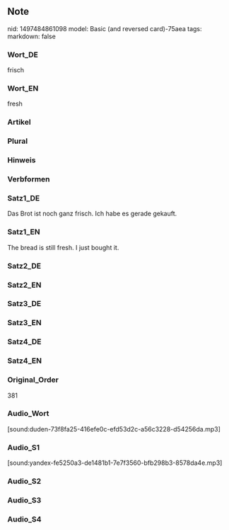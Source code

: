 ## Note
nid: 1497484861098
model: Basic (and reversed card)-75aea
tags: 
markdown: false

### Wort_DE
frisch

### Wort_EN
fresh

### Artikel


### Plural


### Hinweis


### Verbformen


### Satz1_DE
Das Brot ist noch ganz frisch. Ich habe es gerade gekauft.

### Satz1_EN
The bread is still fresh. I just bought it.

### Satz2_DE


### Satz2_EN


### Satz3_DE


### Satz3_EN


### Satz4_DE


### Satz4_EN


### Original_Order
381

### Audio_Wort
[sound:duden-73f8fa25-416efe0c-efd53d2c-a56c3228-d54256da.mp3]

### Audio_S1
[sound:yandex-fe5250a3-de1481b1-7e7f3560-bfb298b3-8578da4e.mp3]

### Audio_S2


### Audio_S3


### Audio_S4

